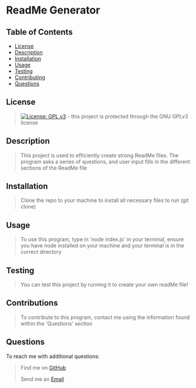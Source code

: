  # ReadMe Generator
    
## Table of Contents
- [License](#License)
- [Description](#Description)
- [Installation](#Installation)
- [Usage](#Usage)
- [Testing](#Testing)
- [Contributing](#Contributing)
- [Questions](#Questions)
    
## License
> [![License: GPL v3](https://img.shields.io/badge/License-GPLv3-blue.svg)](https://www.gnu.org/licenses/gpl-3.0) - this project is protected through the GNU GPLv3 license

## Description
> This project is used to efficiently create strong ReadMe files. The program asks a series of questions, and user input fills in the different sections of the ReadMe file

## Installation
> Clone the repo to your machine to install all necessary files to run (git clone)

## Usage
> To use this program, type in 'node index.js' in your terminal, ensure you have node installed on your machine and your terminal is in the correct directory

## Testing
> You can test this project by running it to create your own readMe file!

## Contributions
> To contribute to this program, contact me using the information found within the 'Questions' section

## Questions
To reach me with additional questions:
>
> Find me on [GitHub](https://github.com/nickkdb)
>
> Send me an [Email](mailto:nickkdb@gmail.com)

